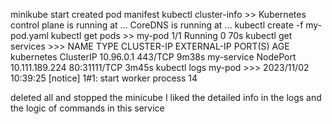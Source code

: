 minikube start
created pod manifest
kubectl cluster-info >> Kubernetes control plane is running at ... CoreDNS is running at ...
kubectl create -f my-pod.yaml
kubectl get pods >> my-pod   1/1     Running   0          70s
kubectl get services >>>
NAME         TYPE        CLUSTER-IP       EXTERNAL-IP   PORT(S)        AGE
kubernetes   ClusterIP   10.96.0.1        <none>        443/TCP        9m38s
my-service   NodePort    10.111.189.224   <none>        80:31111/TCP   3m45s
kubectl logs my-pod >>> 2023/11/02 10:39:25 [notice] 1#1: start worker process 14

deleted all and stopped the minicube
I liked the detailed info in the logs and the logic of commands in this service